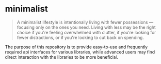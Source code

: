 # minimalist

> A minimalist lifestyle is intentionally living with fewer possessions — focusing only on the ones you need. Living with less may be the right choice if you're feeling overwhelmed with clutter, if you're looking for fewer distractions, or if you're looking to cut back on spending.

The purpose of this repository is to provide easy-to-use and frequently required api interfaces for various libraries, while advanced users may find direct interaction with the libraries to be more beneficial.

